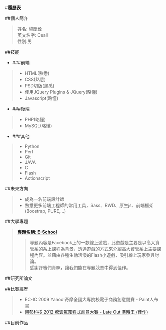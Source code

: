 #**履歷表** 

##個人簡介
> 姓名: 施慶銓  
> 英文名字: Ceall  
> 性別:男  

##技能

 + ###前端
  > - HTML(熟悉)
  > - CSS(熟悉)
  > - PSD切版(熟悉)
  > - 使用JQuery Plugins & JQuery(略懂)
  > - Javascript(略懂)

 + ###後端
  > - PHP(略懂)
  > - MySQL(略懂)

 + ###其他
  > - Python
  > - Perl
  > - Git 
  > - JAVA
  > - C
  > - Flash
  > - Actionscript

##未來方向
>  - 成為一名前端設計師  
>  - 熟悉更多前端工程師的常用工具，Sass、RWD、原生js、前端框架(Boostrap, PURE,...)

##大學專題

> [**專題名稱: E-School**](http://tinyurl.com/nau3t9a)
 >> 專題內容是Facebook上的一款線上遊戲，此遊戲是主要是以高大資管系的系上課程為背景，透過遊戲的方式來介紹高大資管系上主要課程內容。並藉由各種生動活潑的Flash小遊戲，吸引線上玩家參與討論。  
 >>感謝評審們青睞，讓我們能在專題競賽中得到佳作。

##研究所論文

##比賽經歷
> - EC-IC 2009 Yahoo!奇摩全國大專院校電子商務創意競賽 - Paint人布書
> - [趨勢科技 2012 騰雲駕霧程式創意大賽 - Late Out 準時王 (佳作)](http://tinyurl.com/l2evzuu) 


##目前作品
